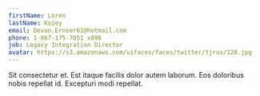 ```yaml
---
firstName: Loren
lastName: Kozey
email: Devan.Ernser61@hotmail.com
phone: 1-667-175-7051 x096
job: Legacy Integration Director
avatar: https://s3.amazonaws.com/uifaces/faces/twitter/tjrus/128.jpg
---
```

Sit consectetur et. Est itaque facilis dolor autem laborum. Eos doloribus nobis repellat id. Excepturi modi repellat.

